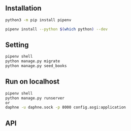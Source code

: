 ## Installation

```bash
python3 -m pip install pipenv

pipenv install --python $(which python) --dev
```

## Setting

```bash
pipenv shell
python manage.py migrate
python manage.py seed_books
```

## Run on localhost
```bash
pipenv shell
python manage.py runserver 
or 
daphne -u daphne.sock -p 8000 config.asgi:application
```

## API


